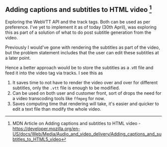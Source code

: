 ## Adding captions and subtitles to HTML video [^1]

Exploring the WebVTT API and the track tags. Both can be used as per preference. I've yet to implement it as of today (30th April), was exploring this as part of a solution of what to do post subtitle generation from the video.

Previously I would've gone with rendering the subtitles as part of the video, but the problem statement includes that the user can edit these subtitles at a later point. 

Hence a better approach would be to store the subtitles as a .vtt file and feed it into the video tag via tracks. I see this as

1. It saves time to not have to render the video over and over for different subtitles, only the `.vtt` file is enough to be modified.
2. Can be used on both user and customer front, sort of drops the need for a video transcoding tools like `ffmpeg` for now.
3. Saves computing time that rendering will take, it's easier and quicker to edit a text file than modify the whole video.

[^1]: MDN Article on Adding captions and subtitles to HTML video - https://developer.mozilla.org/en-US/docs/Web/Media/Audio_and_video_delivery/Adding_captions_and_subtitles_to_HTML5_video